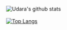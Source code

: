 ![Udara's github stats](https://github-readme-stats.vercel.app/api?username=yodagamaheshan&count_private=true&show_icons=true)
<br>
<br>
[![Top Langs](https://github-readme-stats.vercel.app/api/top-langs/?username=yodagamaheshan&count_private=true&show_icons=true)](https://github.com/yodagamaheshan)
